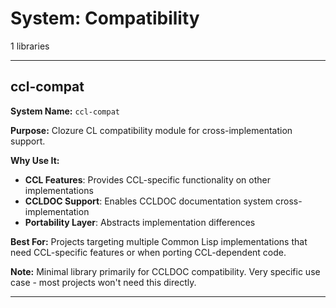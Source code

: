 # System: Compatibility

1 libraries

---

## ccl-compat

**System Name:** `ccl-compat`

**Purpose:** Clozure CL compatibility module for cross-implementation support.

**Why Use It:**
- **CCL Features**: Provides CCL-specific functionality on other implementations
- **CCLDOC Support**: Enables CCLDOC documentation system cross-implementation
- **Portability Layer**: Abstracts implementation differences

**Best For:** Projects targeting multiple Common Lisp implementations that need CCL-specific features or when porting CCL-dependent code.

**Note:** Minimal library primarily for CCLDOC compatibility. Very specific use case - most projects won't need this directly.

---


